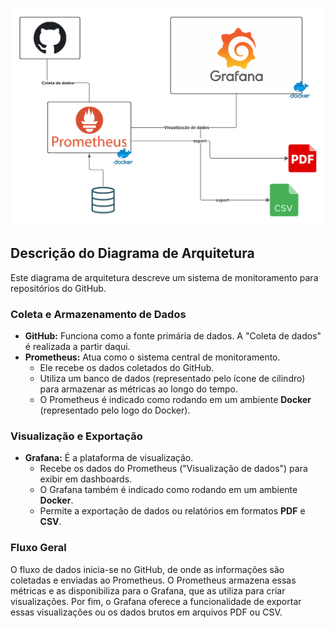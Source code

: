 ![Diagrama de Arquitetura](./assets/arquitetura/diagrama-arquitetura.png)

## Descrição do Diagrama de Arquitetura

Este diagrama de arquitetura descreve um sistema de monitoramento para repositórios do GitHub.

### Coleta e Armazenamento de Dados

* **GitHub:** Funciona como a fonte primária de dados. A "Coleta de dados" é realizada a partir daqui.
* **Prometheus:** Atua como o sistema central de monitoramento.
    * Ele recebe os dados coletados do GitHub.
    * Utiliza um banco de dados (representado pelo ícone de cilindro) para armazenar as métricas ao longo do tempo.
    * O Prometheus é indicado como rodando em um ambiente **Docker** (representado pelo logo do Docker).

### Visualização e Exportação

* **Grafana:** É a plataforma de visualização.
    * Recebe os dados do Prometheus ("Visualização de dados") para exibir em dashboards.
    * O Grafana também é indicado como rodando em um ambiente **Docker**.
    * Permite a exportação de dados ou relatórios em formatos **PDF** e **CSV**.

### Fluxo Geral

O fluxo de dados inicia-se no GitHub, de onde as informações são coletadas e enviadas ao Prometheus. O Prometheus armazena essas métricas e as disponibiliza para o Grafana, que as utiliza para criar visualizações. Por fim, o Grafana oferece a funcionalidade de exportar essas visualizações ou os dados brutos em arquivos PDF ou CSV.